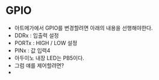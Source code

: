 # GPIO
* 아트메가에서 GPIO를 변경할려면 아래의 내용을 선행해야한다.
* DDRx : 입출력 설정
* PORTx : HIGH / LOW 설정
* PINx : 값 입력4
* 아두이노 내장 LED는 PB5이다.
* 그럼 얘를 제어할려면?
* 